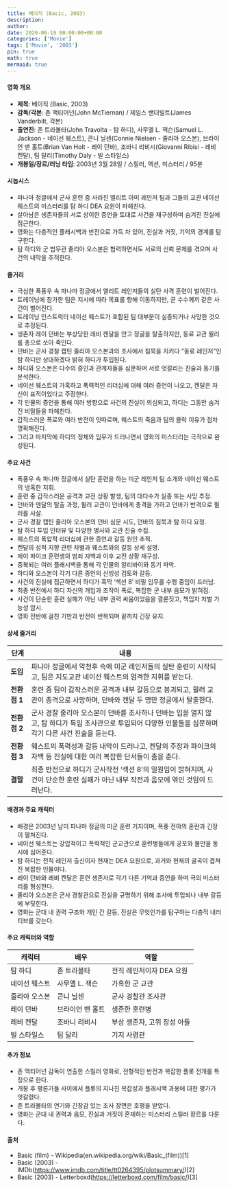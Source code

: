 ```yaml
---
title: 베이직 (Basic, 2003)
description: 
author: 
date: 2020-06-19 00:00:00+00:00
categories: ['Movie']
tags: ['Movie', '2003']
pin: true
math: true
mermaid: true
---
```

#### 영화 개요

- **제목**: 베이직 (Basic, 2003)  
- **감독/각본**: 존 맥티어넌(John McTiernan) / 제임스 밴더빌트(James Vanderbilt, 각본)  
- **출연진**: 존 트라볼타(John Travolta - 탐 하디), 사무엘 L. 잭슨(Samuel L. Jackson - 네이선 웨스트), 콘니 닐센(Connie Nielsen - 줄리아 오스본), 브라이언 밴 홀트(Brian Van Holt - 레이 던바), 조바니 리비시(Giovanni Ribisi - 레비 켄달), 팀 달리(Timothy Daly - 빌 스타일스)  
- **개봉일/장르/러닝 타임**: 2003년 3월 28일 / 스릴러, 액션, 미스터리 / 95분  

#### 시놉시스

- 파나마 정글에서 군사 훈련 중 사라진 엘리트 아미 레인저 팀과 그들의 교관 네이선 웨스트의 미스터리를 탐 하디 DEA 요원이 파헤친다.  
- 살아남은 생존자들의 서로 상이한 증언을 토대로 사건을 재구성하며 숨겨진 진실에 접근한다.  
- 영화는 다층적인 플래시백과 반전으로 가득 차 있어, 진실과 거짓, 기억의 경계를 탐구한다.  
- 탐 하디와 군 법무관 줄리아 오스본은 협력하면서도 서로의 신뢰 문제를 겪으며 사건의 내막을 추적한다.  

#### 줄거리

- 극심한 폭풍우 속 파나마 정글에서 엘리트 레인저들의 실탄 사격 훈련이 벌어진다.  
- 트레이닝에 참가한 팀은 지시에 따라 목표를 향해 이동하지만, 곧 수수께끼 같은 사건이 벌어진다.  
- 트레이닝 인스트럭터 네이선 웨스트가 포함된 팀 대부분이 실종되거나 사망한 것으로 추정된다.  
- 생존자 레이 던바는 부상당한 레비 켄달을 안고 정글을 탈출하지만, 동료 교관 뮐러를 총으로 쏘아 죽인다.  
- 던바는 군사 경찰 캡틴 줄리아 오스본과의 조사에서 침묵을 지키다 “동료 레인저”인 탐 하디만 상대하겠다 밝혀 하디가 투입된다.  
- 하디와 오스본은 다수의 증인과 관계자들을 심문하며 서로 엇갈리는 진술과 동기를 분석한다.  
- 네이선 웨스트의 가혹하고 폭력적인 리더십에 대해 여러 증언이 나오고, 켄달은 자신이 표적이었다고 주장한다.  
- 각 인물의 증언을 통해 여러 방향으로 사건의 진실이 의심되고, 하디는 그동안 숨겨진 비밀들을 파헤친다.  
- 갑작스러운 폭로와 여러 반전이 잇따르며, 웨스트의 죽음과 팀의 몰락 이유가 점차 명확해진다.  
- 그리고 마지막에 하디의 정체와 임무가 드러나면서 영화의 미스터리는 극적으로 완성된다.  

#### 주요 사건

- 폭풍우 속 파나마 정글에서 실탄 훈련을 하는 미군 레인저 팀 소개와 네이선 웨스트의 냉혹한 지휘.  
- 훈련 중 갑작스러운 공격과 교전 상황 발생, 팀의 대다수가 실종 또는 사망 추정.  
- 던바와 덴달의 탈출 과정, 뮐러 교관이 던바에게 총격을 가하고 던바가 반격으로 뮐러를 사살.  
- 군사 경찰 캡틴 줄리아 오스본의 던바 심문 시도, 던바의 침묵과 탐 하디 요청.  
- 탐 하디 투입 인터뷰 및 다양한 병사와 교관 진술 수집.  
- 웨스트의 폭압적 리더십에 관한 증언과 갈등 원인 추적.  
- 켄달의 성적 지향 관련 차별과 웨스트와의 갈등 상세 설명.  
- 제이 파이크 훈련생의 범죄 자백과 이후 교전 상황 재구성.  
- 중복되는 여러 플래시백을 통해 각 인물의 알리바이와 동기 파악.  
- 하디와 오스본이 각기 다른 증언의 신빙성 검토와 갈등.  
- 사건의 진실에 접근하면서 하디가 흑막 ‘섹션 8’ 비밀 임무를 수행 중임이 드러남.  
- 최종 반전에서 하디 자신의 개입과 조작이 폭로, 복잡한 군 내부 음모가 밝혀짐.  
- 사건이 단순한 훈련 실패가 아닌 내부 권력 싸움이었음을 결론짓고, 책임자 처벌 가능성 암시.  
- 영화 전반에 걸친 기만과 반전이 반복되며 끝까지 긴장 유지.  

#### 상세 줄거리

| **단계**    | **내용**                                                                                                                                                           |
|-------------|------------------------------------------------------------------------------------------------------------------------------------------------------------------|
| **도입**   | 파나마 정글에서 악천후 속에 미군 레인저들의 실탄 훈련이 시작되고, 팀은 지도교관 네이선 웨스트의 엄격한 지휘를 받는다.                                         |
| **전환점 1** | 훈련 중 팀이 갑작스러운 공격과 내부 갈등으로 붕괴되고, 뮐러 교관이 총격으로 사망하며, 던바와 켄달 두 명만 정글에서 탈출한다.                                    |
| **전환점 2** | 군사 경찰 줄리아 오스본이 던바를 조사하나 던바는 입을 열지 않고, 탐 하디가 특임 조사관으로 투입되어 다양한 인물들을 심문하며 각기 다른 사건 진술을 듣는다.          |
| **전환점 3** | 웨스트의 폭력성과 갈등 내막이 드러나고, 켄달의 주장과 파이크의 자백 등 진실에 대한 여러 복잡한 단서들이 춤을 춘다.                                             |
| **결말**   | 최종 반전으로 하디가 군사작전 ‘섹션 8’의 일원임이 밝혀지며, 사건이 단순한 훈련 실패가 아닌 내부 작전과 음모에 엮인 것임이 드러난다.                              |

#### 배경과 주요 캐릭터

- 배경은 2003년 남미 파나마 정글의 미군 훈련 기지이며, 폭풍 전야의 혼란과 긴장이 펼쳐진다.  
- 네이선 웨스트는 강압적이고 폭력적인 군교관으로 훈련병들에게 공포와 불만을 동시에 심어준다.  
- 탐 하디는 전직 레인저 출신이자 현재는 DEA 요원으로, 과거와 현재의 굴곡이 겹쳐진 복잡한 인물이다.  
- 레이 던바와 레비 켄달은 훈련 생존자로 각기 다른 기억과 증언을 하며 극의 미스터리를 형성한다.  
- 줄리아 오스본은 군사 경찰관으로 진실을 규명하기 위해 조사에 투입되나 내부 갈등에 부딪힌다.  
- 영화는 군대 내 권력 구조와 개인 간 갈등, 진실은 무엇인가를 탐구하는 다층적 내러티브를 갖는다.  

#### 주요 캐릭터와 역할

| **캐릭터**    | **배우**          | **역할**                   |
|---------------|-------------------|----------------------------|
| 탐 하디       | 존 트라볼타      | 전직 레인저이자 DEA 요원      |
| 네이선 웨스트 | 사무엘 L. 잭슨   | 가혹한 군 교관              |
| 줄리아 오스본 | 콘니 닐센        | 군사 경찰관 조사관          |
| 레이 던바     | 브라이언 밴 홀트 | 생존한 훈련병              |
| 레비 켄달     | 조바니 리비시     | 부상 생존자, 고위 장성 아들   |
| 빌 스타일스   | 팀 달리          | 기지 사령관                |

#### 추가 정보

- 존 맥티어넌 감독이 연출한 스릴러 영화로, 전형적인 반전과 복잡한 플롯 전개를 특징으로 한다.  
- 개봉 후 평론가들 사이에서 플롯의 지나친 복잡성과 플래시백 과용에 대한 평가가 엇갈렸다.  
- 존 트라볼타의 연기와 긴장감 있는 조사 장면은 호평을 받았다.  
- 영화는 군대 내 권력과 음모, 진실과 거짓이 혼재하는 미스터리 스릴러 장르를 다룬다.  

#### 출처

- Basic (film) - Wikipedia(en.wikipedia.org/wiki/Basic_(film))[1]  
- Basic (2003) - IMDb(https://www.imdb.com/title/tt0264395/plotsummary/)[2]  
- Basic (2003) - Letterboxd(https://letterboxd.com/film/basic/)[3]
